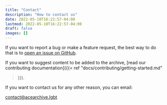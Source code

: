 ```yaml
---
title: "Contact"
description: "How to contact us"
date: 2022-05-10T16:22:57-04:00
lastmod: 2022-05-10T16:22:57-04:00
draft: false
images: []
---
```


If you want to report a bug or make a feature request, the best way to do that
is to [open an issue on
GitHub](https://github.com/acearchive/acearchive.lgbt/issues/new).

If you want to suggest content to be added to the archive, [read our
contributing documentation]({{< ref "docs/contributing/getting-started.md"
>}}).

If you want to contact us for any other reason, you can email:

<contact@acearchive.lgbt>
